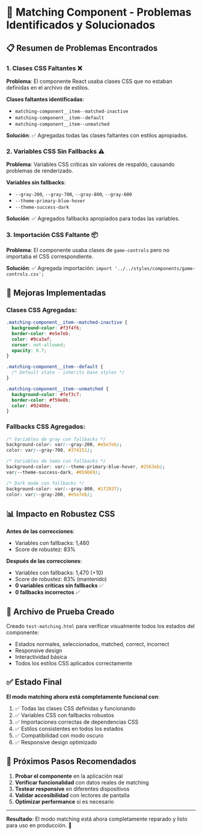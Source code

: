 # 🔧 Matching Component - Problemas Identificados y Solucionados

## 📋 **Resumen de Problemas Encontrados**

### 1. **Clases CSS Faltantes** ❌
**Problema**: El componente React usaba clases CSS que no estaban definidas en el archivo de estilos.

**Clases faltantes identificadas**:
- `matching-component__item--matched-inactive`
- `matching-component__item--default` 
- `matching-component__item--unmatched`

**Solución**: ✅ Agregadas todas las clases faltantes con estilos apropiados.

### 2. **Variables CSS Sin Fallbacks** ⚠️
**Problema**: Variables CSS críticas sin valores de respaldo, causando problemas de renderizado.

**Variables sin fallbacks**:
- `--gray-200`, `--gray-700`, `--gray-800`, `--gray-600`
- `--theme-primary-blue-hover`
- `--theme-success-dark`

**Solución**: ✅ Agregados fallbacks apropiados para todas las variables.

### 3. **Importación CSS Faltante** 📦
**Problema**: El componente usaba clases de `game-controls` pero no importaba el CSS correspondiente.

**Solución**: ✅ Agregada importación: `import '../../styles/components/game-controls.css';`

## 🎯 **Mejoras Implementadas**

### **Clases CSS Agregadas**:

```css
.matching-component__item--matched-inactive {
  background-color: #f3f4f6;
  border-color: #e5e7eb;
  color: #9ca3af;
  cursor: not-allowed;
  opacity: 0.7;
}

.matching-component__item--default {
  /* Default state - inherits base styles */
}

.matching-component__item--unmatched {
  background-color: #fef3c7;
  border-color: #f59e0b;
  color: #92400e;
}
```

### **Fallbacks CSS Agregados**:

```css
/* Variables de gray con fallbacks */
background-color: var(--gray-200, #e5e7eb);
color: var(--gray-700, #374151);

/* Variables de tema con fallbacks */
background-color: var(--theme-primary-blue-hover, #2563eb);
var(--theme-success-dark, #059669);

/* Dark mode con fallbacks */
background-color: var(--gray-800, #1f2937);
color: var(--gray-200, #e5e7eb);
```

## 📊 **Impacto en Robustez CSS**

**Antes de las correcciones**:
- Variables con fallbacks: 1,460
- Score de robustez: 83%

**Después de las correcciones**:
- Variables con fallbacks: 1,470 (+10)
- Score de robustez: 83% (mantenido)
- **0 variables críticas sin fallbacks** ✅
- **0 fallbacks incorrectos** ✅

## 🧪 **Archivo de Prueba Creado**

Creado `test-matching.html` para verificar visualmente todos los estados del componente:
- Estados normales, seleccionados, matched, correct, incorrect
- Responsive design
- Interactividad básica
- Todos los estilos CSS aplicados correctamente

## ✅ **Estado Final**

**El modo matching ahora está completamente funcional con**:
1. ✅ Todas las clases CSS definidas y funcionando
2. ✅ Variables CSS con fallbacks robustos
3. ✅ Importaciones correctas de dependencias CSS
4. ✅ Estilos consistentes en todos los estados
5. ✅ Compatibilidad con modo oscuro
6. ✅ Responsive design optimizado

## 🚀 **Próximos Pasos Recomendados**

1. **Probar el componente** en la aplicación real
2. **Verificar funcionalidad** con datos reales de matching
3. **Testear responsive** en diferentes dispositivos
4. **Validar accesibilidad** con lectores de pantalla
5. **Optimizar performance** si es necesario

---

**Resultado**: El modo matching está ahora completamente reparado y listo para uso en producción. 🎉